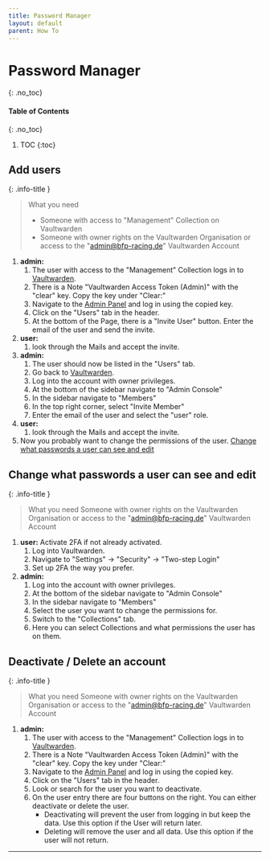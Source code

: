 ```yaml
---
title: Password Manager
layout: default
parent: How To
---
```


# Password Manager
{: .no_toc}
#### Table of Contents
{: .no_toc}
1. TOC
{:toc}

## Add users

{: .info-title }
> What you need
> - Someone with access to "Management" Collection on Vaultwarden
> - Someone with owner rights on the Vaultwarden Organisation or access to the "admin@bfp-racing.de" Vaultwarden Account


1. **admin:**
    1. The user with access to the "Management" Collection logs in to [Vaultwarden].
    2. There is a Note "Vaultwarden Access Token (Admin)" with the "clear" key. Copy the key under "Clear:"
    3. Navigate to the [Admin Panel] and log in using the copied key.
    4. Click on the "Users" tab in the header.
    5. At the bottom of the Page, there is a "Invite User" button. Enter the email of the user and send the invite.
2. **user:**
    1. look through the Mails and accept the invite.
3. **admin:**
    1. The user should now be listed in the "Users" tab.
    2. Go back to [Vaultwarden].
    3. Log into the account with owner privileges.
    4. At the bottom of the sidebar navigate to "Admin Console"
    5. In the sidebar navigate to "Members"
    6. In the top right corner, select "Invite Member"
    7. Enter the email of the user and select the "user" role.
4. **user:**
    1. look through the Mails and accept the invite.
5. Now you probably want to change the permissions of the user. [Change what passwords a user can see and edit]

## Change what passwords a user can see and edit

{: .info-title }
> What you need
> Someone with owner rights on the Vaultwarden Organisation or access to the "admin@bfp-racing.de" Vaultwarden Account

1. **user:** Activate 2FA if not already activated.
    1. Log into Vaultwarden.
    2. Navigate to "Settings" -> "Security" -> "Two-step Login"
    3. Set up 2FA the way you prefer.
2. **admin:**
    1. Log into the account with owner privileges.
    2. At the bottom of the sidebar navigate to "Admin Console"
    3. In the sidebar navigate to "Members"
    4. Select the user you want to change the permissions for.
    5. Switch to the "Collections" tab.
    6. Here you can select Collections and what permissions the user has on them.

## Deactivate / Delete an account

{: .info-title }
> What you need
> Someone with owner rights on the Vaultwarden Organisation or access to the "admin@bfp-racing.de" Vaultwarden Account

1. **admin:**
    1. The user with access to the "Management" Collection logs in to [Vaultwarden].
    2. There is a Note "Vaultwarden Access Token (Admin)" with the "clear" key. Copy the key under "Clear:"
    3. Navigate to the [Admin Panel] and log in using the copied key.
    4. Click on the "Users" tab in the header.
    5. Look or search for the user you want to deactivate.
    6. On the user entry there are four buttons on the right. You can either deactivate or delete the user.
        - Deactivating will prevent the user from logging in but keep the data. Use this option if the User will return later.
        - Deleting will remove the user and all data. Use this option if the user will not return.


----

[Vaultwarden]: https://password.bfp-racing.de
[Admin Panel]: https://password.bfp-racing.de/admin
[Change what passwords a user can see and edit]: #change-what-passwords-a-user-can-see-and-edit
